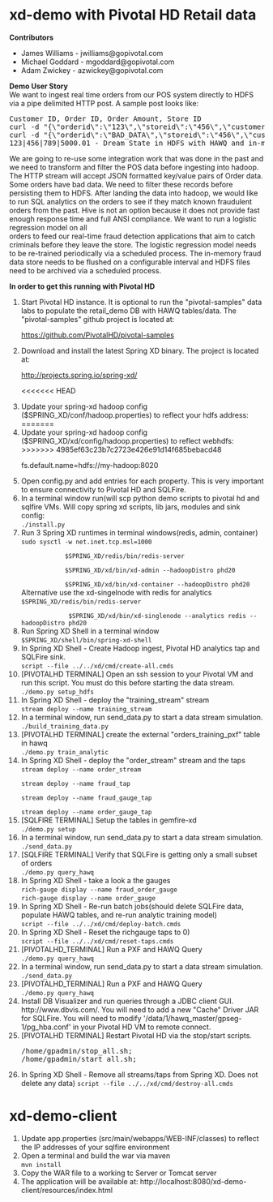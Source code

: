 xd-demo with Pivotal HD Retail data
===================================

<strong>Contributors</strong><br/>
<ul>
<li>James Williams - jwilliams@gopivotal.com</li>
<li>Michael Goddard - mgoddard@gopivotal.com</li>
<li>Adam Zwickey - azwickey@gopivotal.com</li>
</ul>

<strong>Demo User Story</strong><br/>
We want to ingest real time orders from our POS system directly to HDFS via a pipe delimited HTTP post. 
A sample post looks like:

<pre>Customer ID, Order ID, Order Amount, Store ID
curl -d "{\"orderid\":\"123\",\"storeid\":\"456\",\"customerid\":\"789\",\"orderamount\":\"5000.01\"}" http://localhost:8000 - Good Post
curl -d "{\"orderid\":\"BAD_DATA\",\"storeid\":\"456\",\"customerid\":\"789\",\"orderamount\":\"5000.01\"}" http://localhost:8000 - Bad Post
123|456|789|5000.01 - Dream State in HDFS with HAWQ and in-memory Query
</pre>

We are going to re-use some integration work that was done in the past and we need to transform and filter the POS data before 
ingesting into hadoop. The HTTP stream will accept JSON formatted key/value pairs of Order data. 
Some orders have bad data. We need to filter these records before persisting them to HDFS. After landing the data into hadoop, 
we would like to run SQL analytics on the orders to see if they match known fraudulent orders from the past. Hive is not an option 
because it does not provide fast enough response time and full ANSI compliance. We want to run a logistic regression model on all  
orders to feed our real-time fraud detection applications that aim to catch criminals before they leave the store. The logistic regression 
model needs to be re-trained periodically via a scheduled process. The in-memory fraud data store needs to be flushed on a configurable
interval and HDFS files need to be archived via a scheduled process. 

<strong>In order to get this running with Pivotal HD</strong>
<ol>
<li>Start Pivotal HD instance. It is optional to run the "pivotal-samples" data labs to populate the retail_demo
DB with HAWQ tables/data. The "pivotal-samples" github project is located at: 

https://github.com/PivotalHD/pivotal-samples</li>

<li>Download and install the latest Spring XD binary. The project is located at: 

http://projects.spring.io/spring-xd/</li>

<<<<<<< HEAD
<li>Update your spring-xd hadoop config ($SPRING_XD/conf/hadoop.properties) to reflect your hdfs address:
=======
<li>Update your spring-xd hadoop config ($SPRING_XD/xd/config/hadoop.properties) to reflect webhdfs:
>>>>>>> 4985ef63c23b7c2723e426e91d14f685bebacd48
	
fs.default.name=hdfs://my-hadoop:8020</li>

<li>Open config.py and add entries for each property. This is very important to ensure connectivity to Pivotal HD and SQLFire.</li>

<li>In a terminal window run(will scp python demo scripts to pivotal hd and sqlfire VMs. Will copy spring xd scripts, lib jars, modules and sink config:
   <br/><code>./install.py</code>
</li> 
<li>Run 3 Spring XD runtimes in terminal windows(redis, admin, container)
  <br/><code>sudo sysctl -w net.inet.tcp.msl=1000<br/>
            $SPRING_XD/redis/bin/redis-server<br/>
            $SPRING_XD/xd/bin/xd-admin --hadoopDistro phd20<br/>
            $SPRING_XD/xd/bin/xd-container --hadoopDistro phd20</code>
  <br/>Alternative use the xd-singelnode with redis for analytics
  <br/><code>$SPRING_XD/redis/bin/redis-server<br/>
             $SPRING_XD/xd/bin/xd-singlenode --analytics redis --hadoopDistro phd20</code>
</li>

<li>Run Spring XD Shell in a terminal window  
<br/><code>$SPRING_XD/shell/bin/spring-xd-shell</code>
</li>
<li>In Spring XD Shell - Create Hadoop ingest, Pivotal HD analytics tap and SQLFire sink.
<br/><code>script --file ../../xd/cmd/create-all.cmds</code></li>

<li>[PIVOTALHD TERMINAL] Open an ssh session to your Pivotal VM and run this script. You must do this before starting the data stream.
   <br/><code>./demo.py setup_hdfs</code>
</li>

<li>In Spring XD Shell - deploy the "training_stream" stream 
	<br/><code>stream deploy --name training_stream</code> 
</li>

<li>In a terminal window, run send_data.py to start a data stream simulation.
   <br/><code>./build_training_data.py</code>
</li>

<li>[PIVOTALHD TERMINAL] create the external "orders_training_pxf" table in hawq
	<br/><code>./demo.py train_analytic</code>
</li>

<li>In Spring XD Shell - deploy the "order_stream" stream and the taps
	<br/><code>stream deploy --name order_stream
	<br/>stream deploy --name fraud_tap
	<br/>stream deploy --name fraud_gauge_tap
	<br/>stream deploy --name order_gauge_tap</code>
</li>

<li>[SQLFIRE TERMINAL] Setup the tables in gemfire-xd
	<br/><code>./demo.py setup</code>
</li>

<li>In a terminal window, run send_data.py to start a data stream simulation.
   <br/><code>./send_data.py</code>
</li>

<li>[SQLFIRE TERMINAL] Verify that SQLFire is getting only a small subset of orders
	<br/><code>./demo.py query_hawq</code>
</li>

<li>In Spring XD Shell - take a look a the gauges 
	<br/><code>rich-gauge display --name fraud_order_gauge</code>
	<br/><code>rich-gauge display --name order_gauge</code> 
</li>

<li>In Spring XD Shell - Re-run batch jobs(should delete SQLFire data, populate HAWQ tables, and re-run analytic training model)
	<br/><code>script --file ../../xd/cmd/deploy-batch.cmds</code>
</li>

<li>In Spring XD Shell - Reset the richgauge taps to 0)
<br/><code>script --file ../../xd/cmd/reset-taps.cmds</code></li>

<li>[PIVOTALHD_TERMINAL] Run a PXF and HAWQ Query
   <br/><code>./demo.py query_hawq</code>
</li>

<li>In a terminal window, run send_data.py to start a data stream simulation.
   <br/><code>./send_data.py</code>
</li>

<li>[PIVOTALHD_TERMINAL] Run a PXF and HAWQ Query
   <br/><code>./demo.py query_hawq</code>
</li>


<li>Install DB Visualizer and run queries through a JDBC client GUI. http://www.dbvis.com/.
You will need to add a new "Cache" Driver JAR for SQLFire. You will need to modify '/data/1/hawq_master/gpseg-1/pg_hba.conf' in your Pivotal HD VM to remote connect.
</li>
<li>[PIVOTALHD TERMINAL] Restart Pivotal HD via the stop/start scripts.
<pre>
/home/gpadmin/stop_all.sh;
/home/gpadmin/start_all.sh;</pre>
</li>

<li>In Spring XD Shell - Remove all streams/taps from Spring XD. Does not delete any data)
<code>script --file ../../xd/cmd/destroy-all.cmds</code></li>
</ol>

xd-demo-client
==============
<ol>
	<li>Update app.properties (src/main/webapps/WEB-INF/classes) to reflect the IP addresses 
	of your sqlfire environment</li>
	<li>Open a terminal and build the war via maven
	<br/><code>mvn install</code>
	</li>
	<li>Copy the WAR file to a working tc Server or Tomcat server</li>
	<li>The application will be available at: http://localhost:8080/xd-demo-client/resources/index.html</li>
</ol>

